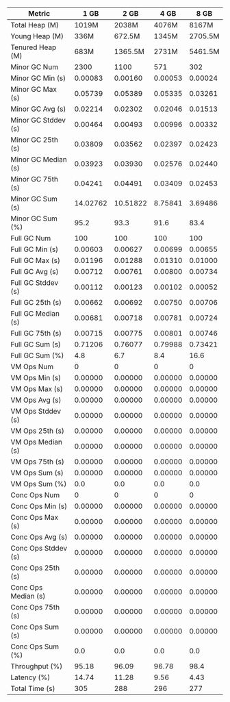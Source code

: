 | Metric | 1 GB | 2 GB | 4 GB | 8 GB |
|------|----|----|----|----|
| Total Heap (M) | 1019M | 2038M | 4076M | 8167M |
| Young Heap (M) | 336M | 672.5M | 1345M | 2705.5M |
| Tenured Heap (M) | 683M | 1365.5M | 2731M | 5461.5M |
| Minor GC Num | 2300 | 1100 | 571 | 302 |
| Minor GC Min (s) | 0.00083 | 0.00160 | 0.00053 | 0.00024 |
| Minor GC Max (s) | 0.05739 | 0.05389 | 0.05335 | 0.03261 |
| Minor GC Avg (s) | 0.02214 | 0.02302 | 0.02046 | 0.01513 |
| Minor GC Stddev (s) | 0.00464 | 0.00493 | 0.00996 | 0.00332 |
| Minor GC 25th (s) | 0.03809 | 0.03562 | 0.02397 | 0.02423 |
| Minor GC Median (s) | 0.03923 | 0.03930 | 0.02576 | 0.02440 |
| Minor GC 75th (s) | 0.04241 | 0.04491 | 0.03409 | 0.02453 |
| Minor GC Sum (s) | 14.02762 | 10.51822 | 8.75841 | 3.69486 |
| Minor GC Sum (%) | 95.2 | 93.3 | 91.6 | 83.4 |
| Full GC Num | 100 | 100 | 100 | 100 |
| Full GC Min (s) | 0.00603 | 0.00627 | 0.00699 | 0.00655 |
| Full GC Max (s) | 0.01196 | 0.01288 | 0.01310 | 0.01000 |
| Full GC Avg (s) | 0.00712 | 0.00761 | 0.00800 | 0.00734 |
| Full GC Stddev (s) | 0.00112 | 0.00123 | 0.00102 | 0.00052 |
| Full GC 25th (s) | 0.00662 | 0.00692 | 0.00750 | 0.00706 |
| Full GC Median (s) | 0.00681 | 0.00718 | 0.00781 | 0.00724 |
| Full GC 75th (s) | 0.00715 | 0.00775 | 0.00801 | 0.00746 |
| Full GC Sum (s) | 0.71206 | 0.76077 | 0.79988 | 0.73421 |
| Full GC Sum (%) | 4.8 | 6.7 | 8.4 | 16.6 |
| VM Ops Num | 0 | 0 | 0 | 0 |
| VM Ops Min (s) | 0.00000 | 0.00000 | 0.00000 | 0.00000 |
| VM Ops Max (s) | 0.00000 | 0.00000 | 0.00000 | 0.00000 |
| VM Ops Avg (s) | 0.00000 | 0.00000 | 0.00000 | 0.00000 |
| VM Ops Stddev (s) | 0.00000 | 0.00000 | 0.00000 | 0.00000 |
| VM Ops 25th (s) | 0.00000 | 0.00000 | 0.00000 | 0.00000 |
| VM Ops Median (s) | 0.00000 | 0.00000 | 0.00000 | 0.00000 |
| VM Ops 75th (s) | 0.00000 | 0.00000 | 0.00000 | 0.00000 |
| VM Ops Sum (s) | 0.00000 | 0.00000 | 0.00000 | 0.00000 |
| VM Ops Sum (%) | 0.0 | 0.0 | 0.0 | 0.0 |
| Conc Ops Num | 0 | 0 | 0 | 0 |
| Conc Ops Min (s) | 0.00000 | 0.00000 | 0.00000 | 0.00000 |
| Conc Ops Max (s) | 0.00000 | 0.00000 | 0.00000 | 0.00000 |
| Conc Ops Avg (s) | 0.00000 | 0.00000 | 0.00000 | 0.00000 |
| Conc Ops Stddev (s) | 0.00000 | 0.00000 | 0.00000 | 0.00000 |
| Conc Ops 25th (s) | 0.00000 | 0.00000 | 0.00000 | 0.00000 |
| Conc Ops Median (s) | 0.00000 | 0.00000 | 0.00000 | 0.00000 |
| Conc Ops 75th (s) | 0.00000 | 0.00000 | 0.00000 | 0.00000 |
| Conc Ops Sum (s) | 0.00000 | 0.00000 | 0.00000 | 0.00000 |
| Conc Ops Sum (%) | 0.0 | 0.0 | 0.0 | 0.0 |
| Throughput (%) | 95.18 | 96.09 | 96.78 | 98.4 |
| Latency (%) | 14.74 | 11.28 | 9.56 | 4.43 |
| Total Time (s) | 305 | 288 | 296 | 277 |
